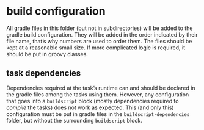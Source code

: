 # build configuration
All gradle files in this folder (but not in subdirectories) will be added to the gradle build configuration. They will be added in the order indicated by their file name, that’s why numbers are used to order them. The files should be kept at a reasonable small size. If more complicated logic is required, it should be put in groovy classes.

## task dependencies
Dependencies required at the task’s runtime can and should be declared in the gradle files among the tasks using them. However, any configuration that goes into a `buildscript` block (mostly dependencies required to *compile* the tasks) does not work as expected. This (and only this) configuration must be put in gradle files in the `buildscript-dependencies` folder, but without the surrounding `buildscript` block.
